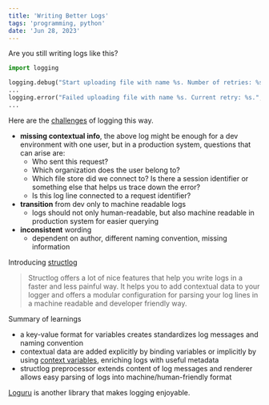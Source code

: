 ```yaml
---
title: 'Writing Better Logs'
tags: 'programming, python'
date: 'Jun 28, 2023'
---
```


Are you still writing logs like this?

```py
import logging

logging.debug("Start uploading file with name %s. Number of retries: %s", file_name, 0)
...
logging.error("Failed uploading file with name %s. Current retry: %s.", file_name, retries)
...
```

Here are the [challenges](https://medium.com/@ArzelaAscoli/writing-professional-python-logs-e1f31635b60b) of logging this way.

- **missing contextual info**, the above log might be enough for a dev environment with one user, but in a production system, questions that can arise are:
  - Who sent this request?
  - Which organization does the user belong to?
  - Which file store did we connect to? Is there a session identifier or something else that helps us trace down the error?
  - Is this log line connected to a request identifier?
- **transition** from dev only to machine readable logs
  - logs should not only human-readable, but also machine readable in production system for easier querying
- **inconsistent** wording
  - dependent on author, different naming convention, missing information

Introducing [structlog](https://www.structlog.org/en/stable/)

> Structlog offers a lot of nice features that help you write logs in a faster and less painful way. It helps you to add contextual data to your logger and offers a modular configuration for parsing your log lines in a machine readable and developer friendly way.

Summary of learnings

- a key-value format for variables creates standardizes log messages and naming convention
- contextual data are added explicitly by binding variables or implicitly by using [context variables](https://docs.python.org/3/library/contextvars.html), enriching logs with useful metadata
- structlog preprocessor extends content of log messages and renderer allows easy parsing of logs into machine/human-friendly format

[Loguru](https://github.com/Delgan/loguru) is another library that makes logging enjoyable.
